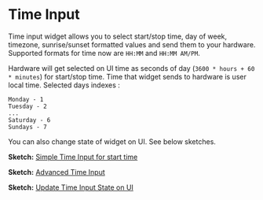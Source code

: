 # Time Input

Time input widget allows you to select start/stop time, day of week, timezone, sunrise/sunset formatted values and send them to your hardware. Supported formats for time now are `HH:MM` and `HH:MM AM/PM`.

Hardware will get selected on UI time as seconds of day \(`3600 * hours + 60 * minutes`\) for start/stop time. Time that widget sends to hardware is user local time. Selected days indexes :

```text
Monday - 1
Tuesday - 2
...
Saturday - 6
Sundays - 7
```

You can also change state of widget on UI. See below sketches.

**Sketch:** [Simple Time Input for start time](https://github.com/blynkkk/blynk-library/blob/master/examples/Widgets/TimeInput/SimpleTimeInput/SimpleTimeInput.ino)

**Sketch:** [Advanced Time Input](https://github.com/blynkkk/blynk-library/blob/master/examples/Widgets/TimeInput/AdvancedTimeInput/AdvancedTimeInput.ino)

**Sketch:** [Update Time Input State on UI](https://github.com/blynkkk/blynk-library/blob/master/examples/Widgets/TimeInput/UpdateTimeInputState/UpdateTimeInputState.ino)

